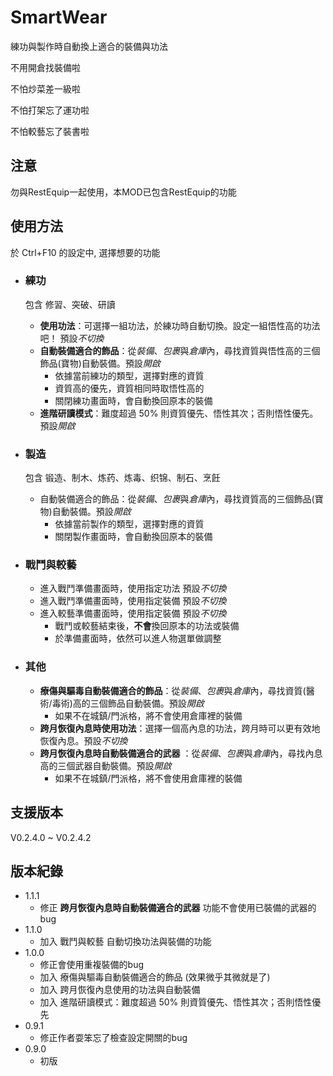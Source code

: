 # SmartWear

練功與製作時自動換上適合的裝備與功法 

不用開倉找裝備啦

不怕炒菜差一級啦

不怕打架忘了運功啦

不怕較藝忘了裝書啦

## 注意

勿與RestEquip一起使用，本MOD已包含RestEquip的功能

## 使用方法

於 Ctrl+F10 的設定中, 選擇想要的功能

* ### 練功
	包含 修習、突破、研讀
    
    * **使用功法**：可選擇一組功法，於練功時自動切換。設定一組悟性高的功法吧！ 預設*不切換*
    * **自動裝備適合的飾品**：從*裝備*、*包裹*與*倉庫*內，尋找資質與悟性高的三個飾品(寶物)自動裝備。預設*開啟*
    	* 依據當前練功的類型，選擇對應的資質
    	* 資質高的優先，資質相同時取悟性高的
    	* 關閉練功畫面時，會自動換回原本的裝備
	* **進階研讀模式**：難度超過 50% 則資質優先、悟性其次；否則悟性優先。預設*開啟*

* ### 製造
	包含 锻造、制木、炼药、炼毒、织锦、制石、烹飪
    * 自動裝備適合的飾品：從*裝備*、*包裹*與*倉庫*內，尋找資質高的三個飾品(寶物)自動裝備。預設*開啟*
    	* 依據當前製作的類型，選擇對應的資質
    	* 關閉製作畫面時，會自動換回原本的裝備
* ### 戰鬥與較藝
	* 進入戰鬥準備畫面時，使用指定功法 預設*不切換*
	* 進入戰鬥準備畫面時，使用指定裝備 預設*不切換*
	* 進入較藝準備畫面時，使用指定裝備 預設*不切換*
		* 戰鬥或較藝結束後，**不會**換回原本的功法或裝備
		* 於準備畫面時，依然可以進人物選單做調整
* ### 其他
	* **療傷與驅毒自動裝備適合的飾品**：從*裝備*、*包裹*與*倉庫*內，尋找資質(醫術/毒術)高的三個飾品自動裝備。預設*開啟*
		* 如果不在城鎮/門派格，將不會使用倉庫裡的裝備
	* **跨月恢復內息時使用功法**：選擇一個高內息的功法，跨月時可以更有效地恢復內息。預設*不切換*
	* **跨月恢復內息時自動裝備適合的武器** ：從*裝備*、*包裹*與*倉庫*內，尋找內息高的三個武器自動裝備。預設*開啟*
		* 如果不在城鎮/門派格，將不會使用倉庫裡的裝備

## 支援版本

V0.2.4.0 ~ V0.2.4.2

## 版本紀錄

* 1.1.1
	* 修正 **跨月恢復內息時自動裝備適合的武器** 功能不會使用已裝備的武器的 bug
* 1.1.0
	* 加入 戰鬥與較藝 自動切換功法與裝備的功能
* 1.0.0
	* 修正會使用重複裝備的bug
	* 加入 療傷與驅毒自動裝備適合的飾品 (效果微乎其微就是了)
	* 加入 跨月恢復內息使用的功法與自動裝備
	* 加入 進階研讀模式：難度超過 50% 則資質優先、悟性其次；否則悟性優先
* 0.9.1
	* 修正作者耍笨忘了檢查設定開關的bug
* 0.9.0 
	* 初版